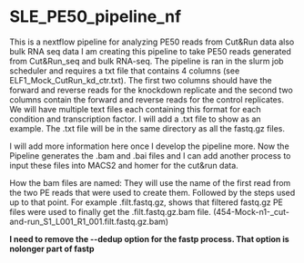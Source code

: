 # SLE_PE50_pipeline_nf
This is a nextflow pipeline for analyzing PE50 reads from Cut&amp;Run data also bulk RNA seq data
I am creating this pipeline to take PE50 reads generated from Cut&Run_seq and bulk RNA-seq. 
The pipeline is ran in the slurm job scheduler and requires a txt file that contains 4 columns (see ELF1_Mock_CutRun_kd_ctr.txt). 
The first two columns should have the forward and reverse reads for the knockdown replicate and the second two columns contain the forward 
and reverse reads for the control replicates. We will have multiple text files each containing this format for each condition and transcription factor. 
I will add a .txt file to show as an example. The .txt file will be in the same directory as all the fastq.gz files.

I will add more information here once I develop the pipeline more.
Now the Pipeline generates the .bam and .bai files and I can add another process to input these files into MACS2 and homer for the cut&run data.

How the bam files are named: They will use the name of the first read from the two PE reads that were used to create them. Followed by the steps used up
to that point. For example .filt.fastq.gz, shows that filtered fastq.gz PE files were used to finally get the .filt.fastq.gz.bam file. (454-Mock-n1-_cut-and-run_S1_L001_R1_001.filt.fastq.gz.bam)

**I need to remove the --dedup option for the fastp process. That option is nolonger part of fastp**
